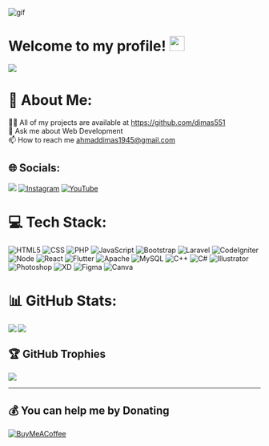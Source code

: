 ![gif](https://github.com/user-attachments/assets/b20d766b-d61e-4a1b-89df-e81406430791)

# Welcome to my profile! <img src="https://media.giphy.com/media/hvRJCLFzcasrR4ia7z/giphy.gif" width="30">

<img src="https://readme-typing-svg.herokuapp.com?font=Consolas&weight=500&pause=1000&vCenter=true&random=false&width=435&lines=Hi%2C+Welcome+to+my+GitHub+page!;I+am+Dimas;I+am+a+fullstack+developer">

# 💫 About Me:

👨‍💻 All of my projects are available at https://github.com/dimas551<br>💬 Ask me about Web Development<br>📫 How to reach me ahmaddimas1945@gmail.com

## 🌐 Socials:

![](https://komarev.com/ghpvc/?username=dimas551&label=Profile%20Views&color=blueviolet) [![Instagram](https://img.shields.io/badge/Instagram-%23E4405F.svg?logo=Instagram&logoColor=white)](https://instagram.com/ahmdims) [![YouTube](https://img.shields.io/badge/YouTube-%23FF0000.svg?logo=YouTube&logoColor=white)](https://www.youtube.com/@dim.as552)

# 💻 Tech Stack:

![HTML5](https://img.shields.io/badge/html-%23E34F26.svg?style=for-the-badge&logo=html&logoColor=white)
![CSS](https://img.shields.io/badge/css-%231572B6.svg?style=for-the-badge&logo=css&logoColor=white)
![PHP](https://img.shields.io/badge/php-%23777BB4.svg?style=for-the-badge&logo=php&logoColor=white)
![JavaScript](https://img.shields.io/badge/javascript-%23323330.svg?style=for-the-badge&logo=javascript&logoColor=%23F7DF1E)
![Bootstrap](https://img.shields.io/badge/bootstrap-%23563D7C.svg?style=for-the-badge&logo=bootstrap&logoColor=white)
![Laravel](https://img.shields.io/badge/laravel-%23FF2D20.svg?style=for-the-badge&logo=laravel&logoColor=white)
![CodeIgniter](https://img.shields.io/badge/codeigniter-%23DD4814.svg?style=for-the-badge&logo=codeigniter&logoColor=white)
![Node](https://img.shields.io/badge/node-%23339933.svg?style=for-the-badge&logo=node.js&logoColor=white)
![React](https://img.shields.io/badge/react-%23282C34.svg?style=for-the-badge&logo=react&logoColor=61DAFB)
![Flutter](https://img.shields.io/badge/flutter-%2302569B.svg?style=for-the-badge&logo=flutter&logoColor=white)
![Apache](https://img.shields.io/badge/apache-%23D42029.svg?style=for-the-badge&logo=apache&logoColor=white)
![MySQL](https://img.shields.io/badge/mysql-%2300f.svg?style=for-the-badge&logo=mysql&logoColor=white)
![C++](https://img.shields.io/badge/c++-%2300599C.svg?style=for-the-badge&logo=c%2B%2B&logoColor=white)
![C#](https://img.shields.io/badge/c%23-%23239120.svg?style=for-the-badge&logo=c-sharp&logoColor=white)
![Illustrator](https://img.shields.io/badge/illustrator-%23FF9A00.svg?style=for-the-badge&logo=adobe-illustrator&logoColor=white)
![Photoshop](https://img.shields.io/badge/photoshop-%231572B6.svg?style=for-the-badge&logo=adobe-photoshop&logoColor=white)
![XD](https://img.shields.io/badge/xd-%23FF61F6.svg?style=for-the-badge&logo=adobe-xd&logoColor=white)
![Figma](https://img.shields.io/badge/figma-%23F24E1E.svg?style=for-the-badge&logo=figma&logoColor=white)
![Canva](https://img.shields.io/badge/Canva-%2300C4CC.svg?style=for-the-badge&logo=Canva&logoColor=white)

# 📊 GitHub Stats:

<img align="left" src="https://github-readme-stats.vercel.app/api/top-langs?username=dimas551&theme=tokyonight&show_icons=true&locale=en&layout=compact"/>
<img align="center" src="https://github-readme-stats.vercel.app/api?username=dimas551&theme=tokyonight&show_icons=true&locale=en"/>

## 🏆 GitHub Trophies

![](https://github-profile-trophy.vercel.app/?username=dimas551&theme=tokyonight&no-frame=false&no-bg=true&margin-w=4)

---

## 💰 You can help me by Donating

[![BuyMeACoffee](https://img.shields.io/badge/Buy%20Me%20a%20Coffee-ffdd00?style=for-the-badge&logo=buy-me-a-coffee&logoColor=black)]()
